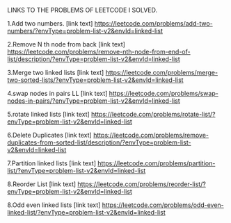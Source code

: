 LINKS TO THE PROBLEMS OF LEETCODE I SOLVED.

1.Add two numbers.
[link text] https://leetcode.com/problems/add-two-numbers/?envType=problem-list-v2&envId=linked-list

2.Remove N th node from back
[link text] https://leetcode.com/problems/remove-nth-node-from-end-of-list/description/?envType=problem-list-v2&envId=linked-list

3.Merge two linked lists
[link text] https://leetcode.com/problems/merge-two-sorted-lists/?envType=problem-list-v2&envId=linked-list

4.swap nodes in pairs LL 
[link text] https://leetcode.com/problems/swap-nodes-in-pairs/?envType=problem-list-v2&envId=linked-list

5.rotate linked lists
[link text] https://leetcode.com/problems/rotate-list/?envType=problem-list-v2&envId=linked-list

6.Delete Duplicates
[link text] https://leetcode.com/problems/remove-duplicates-from-sorted-list/description/?envType=problem-list-v2&envId=linked-list

7.Partition linked lists
[link text] https://leetcode.com/problems/partition-list/?envType=problem-list-v2&envId=linked-list

8.Reorder List
[link text] https://leetcode.com/problems/reorder-list/?envType=problem-list-v2&envId=linked-list

8.Odd even linked lists
[link text] https://leetcode.com/problems/odd-even-linked-list/?envType=problem-list-v2&envId=linked-list
